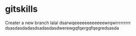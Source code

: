 # gitskills
Creater a new branch 
lalal
dsarwqeeeeeeeeeeeewrqwrrrrrrrrr
dsasdasdadasdsadasdasdwerewgqfqergqfqegredsasda
